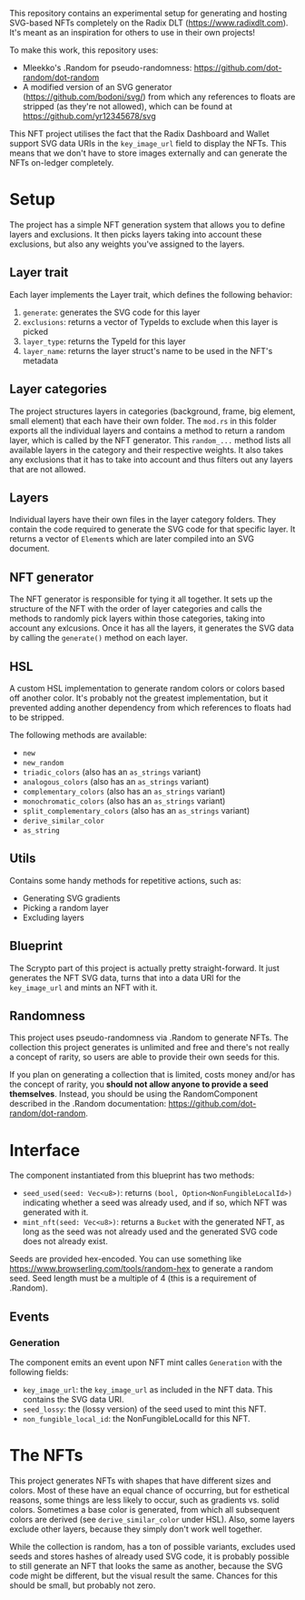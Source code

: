 This repository contains an experimental setup for generating and hosting SVG-based NFTs completely on the Radix DLT (https://www.radixdlt.com). It's meant as an inspiration for others to use in their own projects!

To make this work, this repository uses:
* Mleekko's .Random for pseudo-randomness: https://github.com/dot-random/dot-random
* A modified version of an SVG generator (https://github.com/bodoni/svg/) from which any references to floats are stripped (as they're not allowed), which can be found at https://github.com/yr12345678/svg

This NFT project utilises the fact that the Radix Dashboard and Wallet support SVG data URIs in the `key_image_url` field to display the NFTs. This means that we don't have to store images externally and can generate the NFTs on-ledger completely.

# Setup
The project has a simple NFT generation system that allows you to define layers and exclusions. It then picks layers taking into account these exclusions, but also any weights you've assigned to the layers.

## Layer trait
Each layer implements the Layer trait, which defines the following behavior:
1. `generate`: generates the SVG code for this layer
2. `exclusions`: returns a vector of TypeIds to exclude when this layer is picked
3. `layer_type`: returns the TypeId for this layer
4. `layer_name`: returns the layer struct's name to be used in the NFT's metadata

## Layer categories
The project structures layers in categories (background, frame, big element, small element) that each have their own folder. The `mod.rs` in this folder exports all the individual layers and contains a method to return a random layer, which is called by the NFT generator. This `random_...` method lists all available layers in the category and their respective weights. It also takes any exclusions that it has to take into account and thus filters out any layers that are not allowed.

## Layers
Individual layers have their own files in the layer category folders. They contain the code required to generate the SVG code for that specific layer. It returns a vector of `Element`s which are later compiled into an SVG document.

## NFT generator
The NFT generator is responsible for tying it all together. It sets up the structure of the NFT with the order of layer categories and calls the methods to randomly pick layers within those categories, taking into account any exlcusions. Once it has all the layers, it generates the SVG data by calling the `generate()` method on each layer.

## HSL
A custom HSL implementation to generate random colors or colors based off another color. It's probably not the greatest implementation, but it prevented adding another dependency from which references to floats had to be stripped.

The following methods are available:
* `new`
* `new_random`
* `triadic_colors` (also has an `as_strings` variant)
* `analogous_colors` (also has an `as_strings` variant)
* `complementary_colors` (also has an `as_strings` variant)
* `monochromatic_colors` (also has an `as_strings` variant)
* `split_complementary_colors` (also has an `as_strings` variant)
* `derive_similar_color`
* `as_string`

## Utils
Contains some handy methods for repetitive actions, such as:
* Generating SVG gradients
* Picking a random layer
* Excluding layers

## Blueprint
The Scrypto part of this project is actually pretty straight-forward. It just generates the NFT SVG data, turns that into a data URI for the `key_image_url` and mints an NFT with it.

## Randomness
This project uses pseudo-randomness via .Random to generate NFTs. The collection this project generates is unlimited and free and there's not really a concept of rarity, so users are able to provide their own seeds for this. 

If you plan on generating a collection that is limited, costs money and/or has the concept of rarity, you **should not allow anyone to provide a seed themselves**. Instead, you should be using the RandomComponent described in the .Random documentation: https://github.com/dot-random/dot-random.

# Interface
The component instantiated from this blueprint has two methods:
* `seed_used(seed: Vec<u8>)`: returns `(bool, Option<NonFungibleLocalId>)` indicating whether a seed was already used, and if so, which NFT was generated with it.
* `mint_nft(seed: Vec<u8>)`: returns a `Bucket` with the generated NFT, as long as the seed was not already used and the generated SVG code does not already exist. 

Seeds are provided hex-encoded. You can use something like https://www.browserling.com/tools/random-hex to generate a random seed. Seed length must be a multiple of 4 (this is a requirement of .Random).

## Events
### Generation
The component emits an event upon NFT mint calles `Generation` with the following fields:
* `key_image_url`: the `key_image_url` as included in the NFT data. This contains the SVG data URI.
* `seed_lossy`: the (lossy version) of the seed used to mint this NFT.
* `non_fungible_local_id`: the NonFungibleLocalId for this NFT.

# The NFTs
This project generates NFTs with shapes that have different sizes and colors. Most of these have an equal chance of occurring, but for esthetical reasons, some things are less likely to occur, such as gradients vs. solid colors. Sometimes a base color is generated, from which all subsequent colors are derived (see `derive_similar_color` under HSL). Also, some layers exclude other layers, because they simply don't work well together.

While the collection is random, has a ton of possible variants, excludes used seeds and stores hashes of already used SVG code, it is probably possible to still generate an NFT that looks the same as another, because the SVG code might be different, but the visual result the same. Chances for this should be small, but probably not zero.
